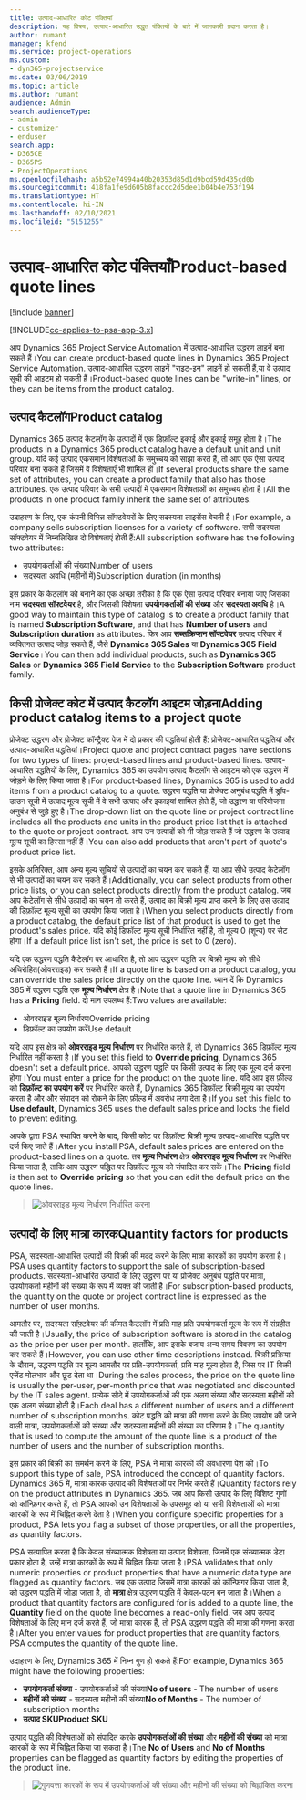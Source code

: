 ```yaml
---
title: उत्पाद-आधारित कोट पंक्तियाँ
description: यह विषय, उत्पाद-आधारित उद्धृत पंक्तियों के बारे में जानकारी प्रदान करता है।
author: rumant
manager: kfend
ms.service: project-operations
ms.custom:
- dyn365-projectservice
ms.date: 03/06/2019
ms.topic: article
ms.author: rumant
audience: Admin
search.audienceType:
- admin
- customizer
- enduser
search.app:
- D365CE
- D365PS
- ProjectOperations
ms.openlocfilehash: a5b52e74994a40b20353d85d1d9bcd59d435cd0b
ms.sourcegitcommit: 418fa1fe9d605b8faccc2d5dee1b04b4e753f194
ms.translationtype: HT
ms.contentlocale: hi-IN
ms.lasthandoff: 02/10/2021
ms.locfileid: "5151255"
---
```

# <a name="product-based-quote-lines"></a><span data-ttu-id="18b9d-103">उत्पाद-आधारित कोट पंक्तियाँ</span><span class="sxs-lookup"><span data-stu-id="18b9d-103">Product-based quote lines</span></span>

[!include [banner](../includes/psa-now-project-operations.md)]

[!INCLUDE[cc-applies-to-psa-app-3.x](../includes/cc-applies-to-psa-app-3x.md)]


<span data-ttu-id="18b9d-104">आप Dynamics 365 Project Service Automation में उत्पाद-आधारित उद्धरण लाइनें बना सकते हैं।</span><span class="sxs-lookup"><span data-stu-id="18b9d-104">You can create product-based quote lines in Dynamics 365 Project Service Automation.</span></span> <span data-ttu-id="18b9d-105">उत्पाद-आधारित उद्धरण लाइनें "राइट-इन" लाइनें हो सकती हैं,या वे उत्पाद सूची की आइटम हो सकती हैं।</span><span class="sxs-lookup"><span data-stu-id="18b9d-105">Product-based quote lines can be "write-in" lines, or they can be items from the product catalog.</span></span>

## <a name="product-catalog"></a><span data-ttu-id="18b9d-106">उत्पाद कैटलॉग</span><span class="sxs-lookup"><span data-stu-id="18b9d-106">Product catalog</span></span>

<span data-ttu-id="18b9d-107">Dynamics 365 उत्पाद कैटलॉग के उत्पादों में एक डिफ़ॉल्ट इकाई और इकाई समूह होता है।</span><span class="sxs-lookup"><span data-stu-id="18b9d-107">The products in a Dynamics 365 product catalog have a default unit and unit group.</span></span> <span data-ttu-id="18b9d-108">यदि कई उत्पाद एकसमान विशेषताओं के समुच्चय को साझा करते हैं, तो आप एक ऐसा उत्पाद परिवार बना सकते हैं जिसमें वे विशेषताएँ भी शामिल हों।</span><span class="sxs-lookup"><span data-stu-id="18b9d-108">If several products share the same set of attributes, you can create a product family that also has those attributes.</span></span> <span data-ttu-id="18b9d-109">एक उत्पाद परिवार के सभी उत्पादों में एकसमान विशेषताओं का समुच्चय होता है।</span><span class="sxs-lookup"><span data-stu-id="18b9d-109">All the products in one product family inherit the same set of attributes.</span></span>

<span data-ttu-id="18b9d-110">उदाहरण के लिए, एक कंपनी विभिन्न सॉफ्टवेयरों के लिए सदस्यता लाइसेंस बेचती है।</span><span class="sxs-lookup"><span data-stu-id="18b9d-110">For example, a company sells subscription licenses for a variety of software.</span></span> <span data-ttu-id="18b9d-111">सभी सदस्यता सॉफ्टवेयर में निम्नलिखित दो विशेषताएं होती हैं:</span><span class="sxs-lookup"><span data-stu-id="18b9d-111">All subscription software has the following two attributes:</span></span>

- <span data-ttu-id="18b9d-112">उपयोगकर्ताओं की संख्या</span><span class="sxs-lookup"><span data-stu-id="18b9d-112">Number of users</span></span> 
- <span data-ttu-id="18b9d-113">सदस्यता अवधि (महीनों में)</span><span class="sxs-lookup"><span data-stu-id="18b9d-113">Subscription duration (in months)</span></span>

<span data-ttu-id="18b9d-114">इस प्रकार के कैटलॉग को बनाने का एक अच्छा तरीका है कि एक ऐसा उत्पाद परिवार बनाया जाए जिसका नाम **सदस्यता सॉफ्टवेयर** है, और जिसकी विशेषता **उपयोगकर्ताओं की संख्या** और **सदस्यता अवधि** है।</span><span class="sxs-lookup"><span data-stu-id="18b9d-114">A good way to maintain this type of catalog is to create a product family that is named **Subscription Software**, and that has **Number of users** and **Subscription duration** as attributes.</span></span> <span data-ttu-id="18b9d-115">फिर आप **सब्सक्रिप्शन सॉफ्टवेयर** उत्पाद परिवार में व्यक्तिगत उत्पाद जोड़ सकते हैं, जैसे **Dynamics 365 Sales** या **Dynamics 365 Field Service**।</span><span class="sxs-lookup"><span data-stu-id="18b9d-115">You can then add individual products, such as **Dynamics 365 Sales** or **Dynamics 365 Field Service** to the **Subscription Software** product family.</span></span>

## <a name="adding-product-catalog-items-to-a-project-quote"></a><span data-ttu-id="18b9d-116">किसी प्रोजेक्ट कोट में उत्पाद कैटलॉग आइटम जोड़ना</span><span class="sxs-lookup"><span data-stu-id="18b9d-116">Adding product catalog items to a project quote</span></span>

<span data-ttu-id="18b9d-117">प्रोजेक्ट उद्धरण और प्रोजेक्ट कॉन्ट्रैक्ट पेज में दो प्रकार की पद्धतियां होती हैं: प्रोजेक्ट-आधारित पद्धतियां और उत्पाद-आधारित पद्धतियां।</span><span class="sxs-lookup"><span data-stu-id="18b9d-117">Project quote and project contract pages have sections for two types of lines: project-based lines and product-based lines.</span></span> <span data-ttu-id="18b9d-118">उत्पाद-आधारित पद्धतियों के लिए, Dynamics 365 का उपयोग उत्पाद कैटलॉग से आइटम को एक उद्धरण में जोड़ने के लिए किया जाता है।</span><span class="sxs-lookup"><span data-stu-id="18b9d-118">For product-based lines, Dynamics 365 is used to add items from a product catalog to a quote.</span></span> <span data-ttu-id="18b9d-119">उद्धरण पद्धति या प्रोजेक्ट अनुबंध पद्धति में ड्रॉप-डाउन सूची में उत्पाद मूल्य सूची में वे सभी उत्पाद और इकाइयां शामिल होते हैं, जो उद्धरण या परियोजना अनुबंध से जुड़े हुए है।</span><span class="sxs-lookup"><span data-stu-id="18b9d-119">The drop-down list on the quote line or project contract line includes all the products and units in the product price list that is attached to the quote or project contract.</span></span> <span data-ttu-id="18b9d-120">आप उन उत्पादों को भी जोड़ सकते हैं जो उद्धरण के उत्पाद मूल्य सूची का हिस्सा नहीं हैं।</span><span class="sxs-lookup"><span data-stu-id="18b9d-120">You can also add products that aren't part of quote's product price list.</span></span>

<span data-ttu-id="18b9d-121">इसके अतिरिक्त, आप अन्य मूल्य सूचियों से उत्पादों का चयन कर सकते हैं, या आप सीधे उत्पाद कैटेलॉग से भी उत्पादों का चयन कर सकते हैं।</span><span class="sxs-lookup"><span data-stu-id="18b9d-121">Additionally, you can select products from other price lists, or you can select products directly from the product catalog.</span></span> <span data-ttu-id="18b9d-122">जब आप कैटेलॉग से सीधे उत्पादों का चयन तो करते हैं, उत्पाद का बिक्री मूल्य प्राप्त करने के लिए उस उत्पाद की डिफ़ॉल्ट मूल्य सूची का उपयोग किया जाता है।</span><span class="sxs-lookup"><span data-stu-id="18b9d-122">When you select products directly from a product catalog, the default price list of that product is used to get the product's sales price.</span></span> <span data-ttu-id="18b9d-123">यदि कोई डिफ़ॉल्ट मूल्य सूची निर्धारित नहीं है, तो मूल्य 0 (शून्य) पर सेट होगा।</span><span class="sxs-lookup"><span data-stu-id="18b9d-123">If a default price list isn't set, the price is set to 0 (zero).</span></span>

<span data-ttu-id="18b9d-124">यदि एक उद्धरण पद्धति कैटेलॉग पर आधारित है, तो आप उद्धरण पद्धति पर बिक्री मूल्य को सीधे अधिरोहित(ओवरराइड) कर सकते हैं।</span><span class="sxs-lookup"><span data-stu-id="18b9d-124">If a quote line is based on a product catalog, you can override the sales price directly on the quote line.</span></span> <span data-ttu-id="18b9d-125">ध्यान दें कि Dynamics 365 में उद्धरण पद्धति एक **मूल्य निर्धारण** क्षेत्र है।</span><span class="sxs-lookup"><span data-stu-id="18b9d-125">Note that a quote line in Dynamics 365 has a **Pricing** field.</span></span> <span data-ttu-id="18b9d-126">दो मान उपलब्ध हैं:</span><span class="sxs-lookup"><span data-stu-id="18b9d-126">Two values are available:</span></span>

- <span data-ttu-id="18b9d-127">ओवरराइड मूल्य निर्धारण</span><span class="sxs-lookup"><span data-stu-id="18b9d-127">Override pricing</span></span>  
- <span data-ttu-id="18b9d-128">डिफ़ॉल्ट का उपयोग करें</span><span class="sxs-lookup"><span data-stu-id="18b9d-128">Use default</span></span>

<span data-ttu-id="18b9d-129">यदि आप इस क्षेत्र को **ओवरराइड मूल्य निर्धारण** पर निर्धारित करते हैं, तो Dynamics 365 डिफ़ॉल्ट मूल्य निर्धारित नहीं करता है।</span><span class="sxs-lookup"><span data-stu-id="18b9d-129">If you set this field to **Override pricing**, Dynamics 365 doesn't set a default price.</span></span> <span data-ttu-id="18b9d-130">आपको उद्धरण पद्धति पर किसी उत्पाद के लिए एक मूल्य दर्ज करना होगा।</span><span class="sxs-lookup"><span data-stu-id="18b9d-130">You must enter a price for the product on the quote line.</span></span> <span data-ttu-id="18b9d-131">यदि आप इस फ़ील्ड को **डिफ़ॉल्ट का उपयोग करें** पर निर्धारित करते हैं, Dynamics 365 डिफ़ॉल्ट बिक्री मूल्य का उपयोग करता है और और संपादन को रोकने के लिए फ़ील्ड में अवरोध लगा देता है।</span><span class="sxs-lookup"><span data-stu-id="18b9d-131">If you set this field to **Use default**, Dynamics 365 uses the default sales price and locks the field to prevent editing.</span></span>

<span data-ttu-id="18b9d-132">आपके द्वारा PSA स्थापित करने के बाद, किसी कोट पर डिफ़ॉल्ट बिक्री मूल्य उत्पाद-आधारित पद्धति पर दर्ज किए जाते हैं।</span><span class="sxs-lookup"><span data-stu-id="18b9d-132">After you install PSA, default sales prices are entered on the product-based lines on a quote.</span></span> <span data-ttu-id="18b9d-133">तब **मूल्य निर्धारण** क्षेत्र **ओवरराइड मूल्य निर्धारण** पर निर्धारित किया जाता है, ताकि आप उद्धरण पद्धित पर डिफ़ॉल्ट मूल्य को संपादित कर सकें।</span><span class="sxs-lookup"><span data-stu-id="18b9d-133">The **Pricing** field is then set to **Override pricing** so that you can edit the default price on the quote lines.</span></span>

> ![ओवरराइड मूल्य निर्धारण निर्धारित करना](media/basic-guide-10.png)
 
## <a name="quantity-factors-for-products"></a><span data-ttu-id="18b9d-135">उत्पादों के लिए मात्रा कारक</span><span class="sxs-lookup"><span data-stu-id="18b9d-135">Quantity factors for products</span></span>

<span data-ttu-id="18b9d-136">PSA, सदस्यता-आधारित उत्पादों की बिक्री की मदद करने के लिए मात्रा कारकों का उपयोग करता है।</span><span class="sxs-lookup"><span data-stu-id="18b9d-136">PSA uses quantity factors to support the sale of subscription-based products.</span></span> <span data-ttu-id="18b9d-137">सदस्यता-आधारित उत्पादों के लिए उद्धरण पर या प्रोजेक्ट अनुबंध पद्धति पर मात्रा, उपयोगकर्ता महीनों की संख्या के रूप में व्यक्त की जाती है।</span><span class="sxs-lookup"><span data-stu-id="18b9d-137">For subscription-based products, the quantity on the quote or project contract line is expressed as the number of user months.</span></span>

<span data-ttu-id="18b9d-138">आमतौर पर, सदस्यता सॉफ़्टवेयर की कीमत कैटलॉग में प्रति माह प्रति उपयोगकर्ता मूल्य के रूप में संग्रहीत की जाती है।</span><span class="sxs-lookup"><span data-stu-id="18b9d-138">Usually, the price of subscription software is stored in the catalog as the price per user per month.</span></span> <span data-ttu-id="18b9d-139">हालाँकि, आप इसके बजाय अन्य समय विवरण का उपयोग कर सकते हैं।</span><span class="sxs-lookup"><span data-stu-id="18b9d-139">However, you can use other time descriptions instead.</span></span> <span data-ttu-id="18b9d-140">बिक्री प्रक्रिया के दौरान, उद्धरण पद्धति पर मूल्य आमतौर पर प्रति-उपयोगकर्ता, प्रति माह मूल्य होता है, जिस पर IT बिक्री एजेंट मोलभाव और छूट देता था।</span><span class="sxs-lookup"><span data-stu-id="18b9d-140">During the sales process, the price on the quote line is usually the per-user, per-month price that was negotiated and discounted by the IT sales agent.</span></span> <span data-ttu-id="18b9d-141">प्रत्येक सौदे में उपयोगकर्ताओं की एक अलग संख्या और सदस्यता महीनों की एक अलग संख्या होती है।</span><span class="sxs-lookup"><span data-stu-id="18b9d-141">Each deal has a different number of users and a different number of subscription months.</span></span> <span data-ttu-id="18b9d-142">कोट पद्धति की मात्रा की गणना करने के लिए उपयोग की जाने वाली मात्रा, उपयोगकर्ताओं की संख्या और सदस्यता महीनों की संख्या का परिणाम है।</span><span class="sxs-lookup"><span data-stu-id="18b9d-142">The quantity that is used to compute the amount of the quote line is a product of the number of users and the number of subscription months.</span></span>

<span data-ttu-id="18b9d-143">इस प्रकार की बिक्री का समर्थन करने के लिए, PSA ने मात्रा कारकों की अवधारणा पेश की।</span><span class="sxs-lookup"><span data-stu-id="18b9d-143">To support this type of sale, PSA introduced the concept of quantity factors.</span></span> <span data-ttu-id="18b9d-144">Dynamics 365 में, मात्रा कारक उत्पाद की विशेषताओं पर निर्भर करते हैं।</span><span class="sxs-lookup"><span data-stu-id="18b9d-144">Quantity factors rely on the product attributes in Dynamics 365.</span></span> <span data-ttu-id="18b9d-145">जब आप किसी उत्पाद के लिए विशिष्ट गुणों को कॉन्फ़िगर करते हैं, तो PSA आपको उन विशेषताओं के उपसमूह को या सभी विशेषताओं को मात्रा कारकों के रूप में चिह्नित करने देता है।</span><span class="sxs-lookup"><span data-stu-id="18b9d-145">When you configure specific properties for a product, PSA lets you flag a subset of those properties, or all the properties, as quantity factors.</span></span>

<span data-ttu-id="18b9d-146">PSA सत्यापित करता है कि केवल संख्यात्मक विशेषता या उत्पाद विशेषता, जिनमें एक संख्यात्मक डेटा प्रकार होता है, उन्हें मात्रा कारकों के रूप में चिह्नित किया जाता है।</span><span class="sxs-lookup"><span data-stu-id="18b9d-146">PSA validates that only numeric properties or product properties that have a numeric data type are flagged as quantity factors.</span></span> <span data-ttu-id="18b9d-147">जब एक उत्पाद जिसमें मात्रा कारकों को कॉन्फिगर किया जाता है, को उद्धरण पद्धति में जोड़ा जाता है, तो **मात्रा** क्षेत्र उद्धरण पद्धति में केवल-पठन बन जाता है।</span><span class="sxs-lookup"><span data-stu-id="18b9d-147">When a product that quantity factors are configured for is added to a quote line, the **Quantity** field on the quote line becomes a read-only field.</span></span> <span data-ttu-id="18b9d-148">जब आप उत्पाद विशेषताओं के लिए मान दर्ज करते हैं, जो मात्रा कारक हैं, तो PSA उद्धरण पद्धति की मात्रा की गणना करता है।</span><span class="sxs-lookup"><span data-stu-id="18b9d-148">After you enter values for product properties that are quantity factors, PSA computes the quantity of the quote line.</span></span>

<span data-ttu-id="18b9d-149">उदाहरण के लिए, Dynamics 365 में निम्न गुण हो सकते हैं:</span><span class="sxs-lookup"><span data-stu-id="18b9d-149">For example, Dynamics 365 might have the following properties:</span></span> 

- <span data-ttu-id="18b9d-150">**उपयोगकर्ता संख्या** - उपयोगकर्ताओं की संख्या</span><span class="sxs-lookup"><span data-stu-id="18b9d-150">**No of users** - The number of users</span></span> 
- <span data-ttu-id="18b9d-151">**महीनों की संख्या** - सदस्यता महीनों की संख्या</span><span class="sxs-lookup"><span data-stu-id="18b9d-151">**No of Months** - The number of subscription months</span></span>
- <span data-ttu-id="18b9d-152">**उत्पाद SKU**</span><span class="sxs-lookup"><span data-stu-id="18b9d-152">**Product SKU**</span></span> 

<span data-ttu-id="18b9d-153">उत्पाद पद्धति की विशेषताओं को संपादित करके **उपयोगकर्ताओं की संख्या** और **महीनों की संख्या** को मात्रा कारकों के रूप में चिह्नित किया जा सकता है।</span><span class="sxs-lookup"><span data-stu-id="18b9d-153">Tne **No of Users** and **No of Months** properties can be flagged as quantity factors by editing the properties of the product line.</span></span> 

> ![गुणवत्ता कारकों के रूप में उपयोगकर्ताओं की संख्या और महीनों की संख्या को चिह्नांकित करना](media/basic-guide-11.png)
 
